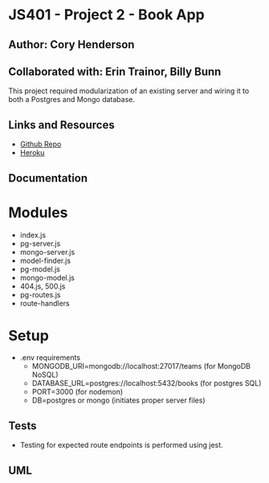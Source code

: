 # JS401 - Project 2 - Book App
## Author: Cory Henderson
## Collaborated with: Erin Trainor, Billy Bunn
This project required modularization of an existing server and wiring it to both a Postgres and Mongo database.

## Links and Resources
- [Github Repo](https://github.com/401-advanced-javascript-1/book-app)
- [Heroku]()

## Documentation

# Modules
- index.js
- pg-server.js
- mongo-server.js
- model-finder.js
- pg-model.js
- mongo-model.js
- 404.js, 500.js
- pg-routes.js
- route-handlers


# Setup
- .env requirements
    - MONGODB_URI=mongodb://localhost:27017/teams (for MongoDB NoSQL)
    - DATABASE_URL=postgres://localhost:5432/books (for postgres SQL)
    - PORT=3000 (for nodemon)
    - DB=postgres or mongo (initiates proper server files)

## Tests
- Testing for expected route endpoints is performed using jest.

## UML
